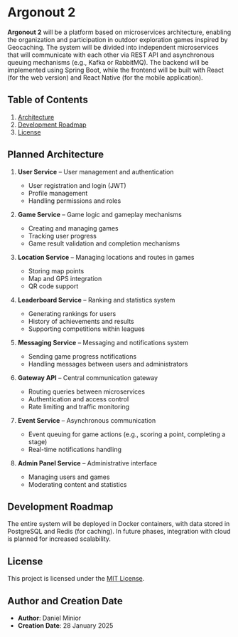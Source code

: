 # Argonout 2

**Argonout 2** will be a platform based on microservices architecture, enabling the organization and participation in outdoor exploration games inspired by Geocaching. The system will be divided into independent microservices that will communicate with each other via REST API and asynchronous queuing mechanisms (e.g., Kafka or RabbitMQ). The backend will be implemented using Spring Boot, while the frontend will be built with React (for the web version) and React Native (for the mobile application).

## Table of Contents

1. [Architecture](#architecture)
2. [Development Roadmap](#development-roadmap)
3. [License](#license)



## Planned Architecture

1. **User Service** – User management and authentication
   - User registration and login (JWT)
   - Profile management
   - Handling permissions and roles

2. **Game Service** – Game logic and gameplay mechanisms
   - Creating and managing games
   - Tracking user progress
   - Game result validation and completion mechanisms

3. **Location Service** – Managing locations and routes in games
   - Storing map points
   - Map and GPS integration
   - QR code support

4. **Leaderboard Service** – Ranking and statistics system
   - Generating rankings for users
   - History of achievements and results
   - Supporting competitions within leagues

5. **Messaging Service** – Messaging and notifications system
   - Sending game progress notifications
   - Handling messages between users and administrators

6. **Gateway API** – Central communication gateway
   - Routing queries between microservices
   - Authentication and access control
   - Rate limiting and traffic monitoring

7. **Event Service** – Asynchronous communication
   - Event queuing for game actions (e.g., scoring a point, completing a stage)
   - Real-time notifications handling

8. **Admin Panel Service** – Administrative interface
   - Managing users and games
   - Moderating content and statistics


## Development Roadmap

The entire system will be deployed in Docker containers, with data stored in PostgreSQL and Redis (for caching). In future phases, integration with cloud is planned for increased scalability.


## License

This project is licensed under the [MIT License](https://github.com/dminior8/argonout-2/blob/main/LICENSE).


## Author and Creation Date

- **Author**: Daniel Minior
- **Creation Date**: 28 January 2025
